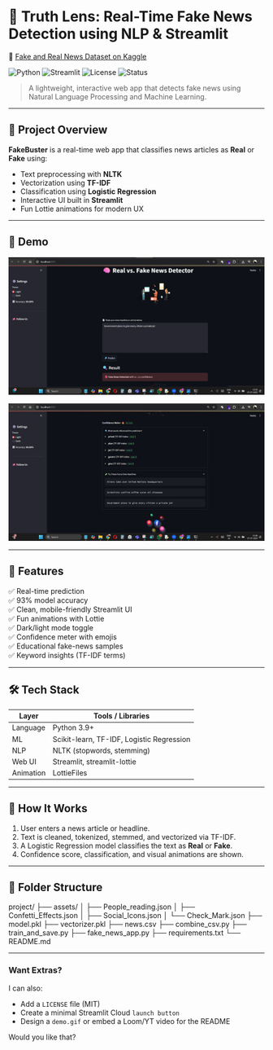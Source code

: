 # 🧠 Truth Lens: Real-Time Fake News Detection using NLP & Streamlit

🔗 [Fake and Real News Dataset on Kaggle](https://www.kaggle.com/datasets/clmentbisaillon/fake-and-real-news-dataset?select=Fake.csv)

![Python](https://img.shields.io/badge/Python-3.9%2B-blue?logo=python)
![Streamlit](https://img.shields.io/badge/Built%20with-Streamlit-orange?logo=streamlit)
![License](https://img.shields.io/badge/License-MIT-green)
![Status](https://img.shields.io/badge/Status-Completed-brightgreen)

> A lightweight, interactive web app that detects fake news using Natural Language Processing and Machine Learning.

---

## 🎯 Project Overview

**FakeBuster** is a real-time web app that classifies news articles as **Real** or **Fake** using:
- Text preprocessing with **NLTK**
- Vectorization using **TF-IDF**
- Classification using **Logistic Regression**
- Interactive UI built in **Streamlit**
- Fun Lottie animations for modern UX

---

## 📸 Demo

![Demo Screenshot1](assets/demo-screenshot.png)

![Demo Screenshot2](assets/demo-screenshot1.png)

---

## 🚀 Features

✅ Real-time prediction  
✅ 93% model accuracy  
✅ Clean, mobile-friendly Streamlit UI  
✅ Fun animations with Lottie  
✅ Dark/light mode toggle  
✅ Confidence meter with emojis  
✅ Educational fake-news samples  
✅ Keyword insights (TF-IDF terms)

---

## 🛠️ Tech Stack

| Layer        | Tools / Libraries                    |
|--------------|--------------------------------------|
| Language     | Python 3.9+                          |
| ML           | Scikit-learn, TF-IDF, Logistic Regression |
| NLP          | NLTK (stopwords, stemming)          |
| Web UI       | Streamlit, streamlit-lottie          |
| Animation    | LottieFiles                           |

---

## 🧠 How It Works

1. User enters a news article or headline.
2. Text is cleaned, tokenized, stemmed, and vectorized via TF-IDF.
3. A Logistic Regression model classifies the text as **Real** or **Fake**.
4. Confidence score, classification, and visual animations are shown.

---

## 📂 Folder Structure

project/
├── assets/
│ ├── People_reading.json
│ ├── Confetti_Effects.json
│ ├── Social_Icons.json
│ └── Check_Mark.json
├── model.pkl
├── vectorizer.pkl
├── news.csv
├── combine_csv.py
├── train_and_save.py
├── fake_news_app.py
├── requirements.txt
└── README.md

---

### Want Extras?
I can also:
- Add a `LICENSE` file (MIT)
- Create a minimal Streamlit Cloud `launch button`
- Design a `demo.gif` or embed a Loom/YT video for the README

Would you like that?
